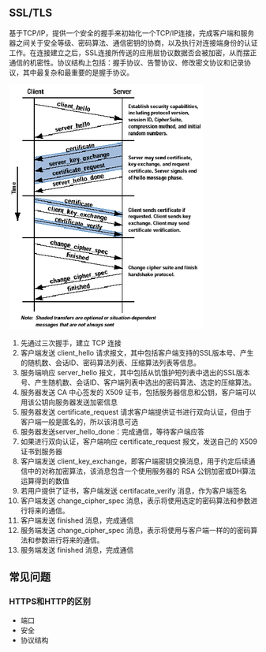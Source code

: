 ## SSL/TLS

基于TCP/IP，提供一个安全的握手来初始化一个TCP/IP连接，完成客户端和服务器之间关于安全等级、密码算法、通信密钥的协商，以及执行对连接端身份的认证工作。在连接建立之后，SSL连接所传送的应用层协议数据否会被加密，从而摆正通信的机密性。协议结构上包括：握手协议、告警协议、修改密文协议和记录协议，其中最复杂和最重要的是握手协议。

![img](./assets/SSL-protocol-5.png)

1. 先通过三次握手，建立 TCP 连接
2. 客户端发送 client_hello 请求报文，其中包括客户端支持的SSL版本号、产生的随机数、会话ID、密码算法列表、压缩算法列表等信息。
3. 服务端响应 server_hello 报文，其中包括从饥饿护短列表中选出的SSL版本号、产生随机数、会话ID、客户端列表中选出的密码算法、选定的压缩算法。
4. 服务器发送 CA 中心签发的 X509 证书，包括服务器信息和公钥，客户端可以用该公钥向服务器发送加密信息
5. 服务器发送 certificate_request 请求客户端提供证书进行双向认证，但由于客户端一般是匿名的，所以该消息可选
6. 服务器发送server_hello_done：完成通信，等待客户端应答
7. 如果进行双向认证，客户端响应 certificate_request 报文，发送自己的 X509 证书到服务器
8. 客户端发送 client_key_exchange，即客户端密钥交换消息，用于约定后续通信中的对称加密算法，该消息包含一个使用服务器的 RSA 公钥加密或DH算法运算得到的数值
9. 若用户提供了证书，客户端发送 certifacate_verify 消息，作为客户端签名
10. 客户端发送 change_cipher_spec 消息，表示将使用选定的密码算法和参数进行将来的通信。
11. 客户端发送 finished 消息，完成通信
12. 服务端发送 change_cipher_spec 消息，表示将使用与客户端一样的的密码算法和参数进行将来的通信。
13. 服务端发送 finished 消息，完成通信



## 常见问题

### HTTPS和HTTP的区别

- 端口
- 安全
- 协议结构